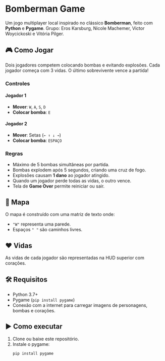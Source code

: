 # Bomberman Game

Um jogo multiplayer local inspirado no clássico **Bomberman**, feito com **Python** e **Pygame**.
Grupo: Eros Karsburg, Nicole Machemer, Victor Woycickoski e Vitória Pilger.

## 🎮 Como Jogar

Dois jogadores competem colocando bombas e evitando explosões. Cada jogador começa com 3 vidas. O último sobrevivente vence a partida!

### Controles

#### Jogador 1
- **Mover**: `W`, `A`, `S`, `D`
- **Colocar bomba**: `E`

#### Jogador 2
- **Mover**: Setas (`← ↑ ↓ →`)
- **Colocar bomba**: `ESPAÇO`

### Regras
- Máximo de 5 bombas simultâneas por partida.
- Bombas explodem após 5 segundos, criando uma cruz de fogo.
- Explosões causam **1 dano** ao jogador atingido.
- Quando um jogador perde todas as vidas, o outro vence.
- Tela de **Game Over** permite reiniciar ou sair.

## 🧱 Mapa

O mapa é construído com uma matriz de texto onde:
- `"W"` representa uma parede.
- Espaços `" "` são caminhos livres.

## ❤️ Vidas

As vidas de cada jogador são representadas na HUD superior com corações.

## 🛠 Requisitos

- Python 3.7+
- Pygame (`pip install pygame`)
- Conexão com a internet para carregar imagens de personagens, bombas e corações.

## ▶️ Como executar

1. Clone ou baixe este repositório.
2. Instale o pygame: 
    ```bash 
    pip install pygame
